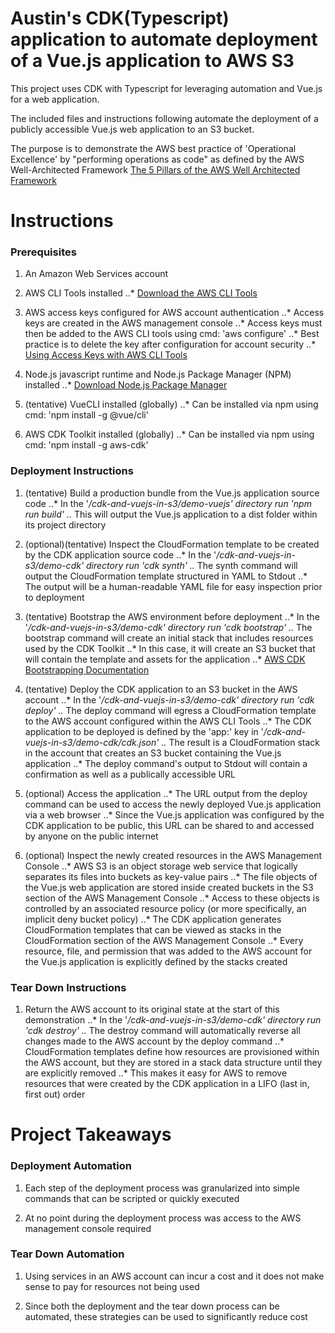 # Austin's CDK(Typescript) application to automate deployment of a Vue.js application to AWS S3

This project uses CDK with Typescript for leveraging automation and Vue.js for a web application.

The included files and instructions following automate the deployment of a publicly accessible Vue.js web application to an S3 bucket.

The purpose is to demonstrate the AWS best practice of 'Operational Excellence' by "performing operations as code" as defined by the AWS Well-Architected Framework
[The 5 Pillars of the AWS Well Architected Framework](https://aws.amazon.com/blogs/apn/the-5-pillars-of-the-aws-well-architected-framework/)



# Instructions

### Prerequisites

1. An Amazon Web Services account

2. AWS CLI Tools installed
..* [Download the AWS CLI Tools](https://docs.aws.amazon.com/cli/latest/userguide/install-cliv2.html)

3. AWS access keys configured for AWS account authentication
..* Access keys are created in the AWS management console
..* Access keys must then be added to the AWS CLI tools using cmd: 'aws configure'
..* Best practice is to delete the key after configuration for account security
..* [Using Access Keys with AWS CLI Tools](https://docs.aws.amazon.com/cli/latest/userguide/cli-chap-configure.html)

4. Node.js javascript runtime and Node.js Package Manager (NPM) installed
..* [Download Node.js Package Manager](https://nodejs.org/en/download/package-manager/)

5. (tentative) VueCLI installed (globally)
..* Can be installed via npm using cmd: 'npm install -g @vue/cli'

6. AWS CDK Toolkit installed (globally)
..* Can be installed via npm using cmd: 'npm install -g aws-cdk'



### Deployment Instructions 

1. (tentative) Build a production bundle from the Vue.js application source code
..* In the '*/cdk-and-vuejs-in-s3/demo-vuejs' directory run 'npm run build'
..* This will output the Vue.js application to a dist folder within its project directory

2. (optional)(tentative) Inspect the CloudFormation template to be created by the CDK application source code 
..* In the '*/cdk-and-vuejs-in-s3/demo-cdk' directory run 'cdk synth'
..* The synth command will output the CloudFormation template structured in YAML to Stdout
..* The output will be a human-readable YAML file for easy inspection prior to deployment

3. (tentative) Bootstrap the AWS environment before deployment
..* In the '*/cdk-and-vuejs-in-s3/demo-cdk' directory run 'cdk bootstrap'
..* The bootstrap command will create an initial stack that includes resources used by the CDK Toolkit
..* In this case, it will create an S3 bucket that will contain the template and assets for the application
..* [AWS CDK Bootstrapping Documentation](https://docs.aws.amazon.com/cdk/latest/guide/bootstrapping.html)

4. (tentative) Deploy the CDK application to an S3 bucket in the AWS account
..* In the '*/cdk-and-vuejs-in-s3/demo-cdk' directory run 'cdk deploy'
..* The deploy command will egress a CloudFormation template to the AWS account configured within the AWS CLI Tools
..* The CDK application to be deployed is defined by the 'app:' key in '*/cdk-and-vuejs-in-s3/demo-cdk/cdk.json'
..* The result is a CloudFormation stack in the account that creates an S3 bucket containing the Vue.js application
..* The deploy command's output to Stdout will contain a confirmation as well as a publically accessible URL

5. (optional) Access the application
..* The URL output from the deploy command can be used to access the newly deployed Vue.js application via a web browser
..* Since the Vue.js application was configured by the CDK application to be public, this URL can be shared to and accessed by anyone on the public internet

6. (optional) Inspect the newly created resources in the AWS Management Console
..* AWS S3 is an object storage web service that logically separates its files into buckets as key-value pairs
..* The file objects of the Vue.js web application are stored inside created buckets in the S3 section of the AWS Management Console
..* Access to these objects is controlled by an associated resource policy (or more specifically, an implicit deny bucket policy)
..* The CDK application generates CloudFormation templates that can be viewed as stacks in the CloudFormation section of the AWS Management Console
..* Every resource, file, and permission that was added to the AWS account for the Vue.js application is explicitly defined by the stacks created



### Tear Down Instructions

1. Return the AWS account to its original state at the start of this demonstration
..* In the '*/cdk-and-vuejs-in-s3/demo-cdk' directory run 'cdk destroy'
..* The destroy command will automatically reverse all changes made to the AWS account by the deploy command
..* CloudFormation templates define how resources are provisioned within the AWS account, but they are stored in a stack data structure until they are explicitly removed
..* This makes it easy for AWS to remove resources that were created by the CDK application in a LIFO (last in, first out) order


# Project Takeaways

### Deployment Automation

1. Each step of the deployment process was granularized into simple commands that can be scripted or quickly executed

2. At no point during the deployment process was access to the AWS management console required



### Tear Down Automation

1. Using services in an AWS account can incur a cost and it does not make sense to pay for resources not being used

2. Since both the deployment and the tear down process can be automated, these strategies can be used to significantly reduce cost





